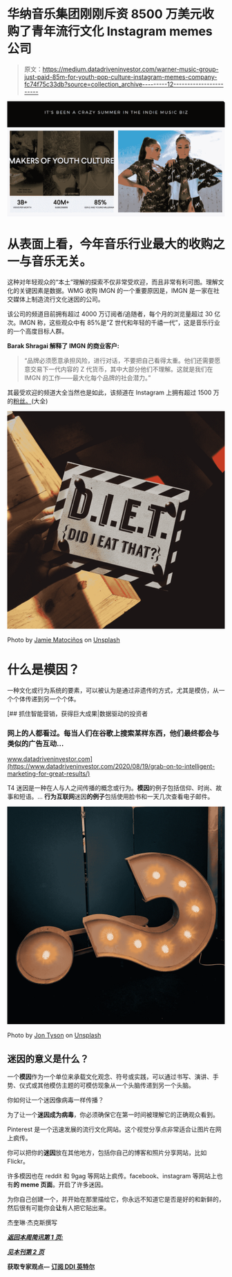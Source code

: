 # 华纳音乐集团刚刚斥资 8500 万美元收购了青年流行文化 Instagram memes 公司

> 原文：<https://medium.datadriveninvestor.com/warner-music-group-just-paid-85m-for-youth-pop-culture-instagram-memes-company-fc74f75c33db?source=collection_archive---------12----------------------->

![](img/c1cf5ccd920e477af82fd1249b0d2ab8.png)

# 从表面上看，今年音乐行业最大的收购之一与音乐无关。

这种对年轻观众的“本土”理解的探索不仅非常受欢迎，而且非常有利可图。理解文化的关键因素是数据。WMG 收购 IMGN 的一个重要原因是，IMGN 是一家在社交媒体上制造流行文化迷因的公司。

该公司的频道目前拥有超过 4000 万订阅者/追随者，每个月的浏览量超过 30 亿次。IMGN 称，这些观众中有 85%是“Z 世代和年轻的千禧一代”，这是音乐行业的一个高度目标人群。

**Barak Shragai 解释了 IMGN 的商业客户:**

> “品牌必须愿意承担风险，进行对话，不要把自己看得太重。他们还需要愿意交易下一代内容的 Z 代货币，其中大部分他们不理解。这就是我们在 IMGN 的工作——最大化每个品牌的社会潜力。”

其最受欢迎的频道大全当然也是如此，该频道在 Instagram 上拥有超过 1500 万的[粉丝。](https://www.instagram.com/daquan/?hl=en)(大全)

![](img/2f2fc323b35daf40954e1140b9a7c0f5.png)

Photo by [Jamie Matociños](https://unsplash.com/@jamievalmat?utm_source=medium&utm_medium=referral) on [Unsplash](https://unsplash.com?utm_source=medium&utm_medium=referral)

# 什么是模因？

一种文化或行为系统的要素，可以被认为是通过非遗传的方式，尤其是模仿，从一个个体传递到另一个个体。

[](https://www.datadriveninvestor.com/2020/08/19/grab-on-to-intelligent-marketing-for-great-results/) [## 抓住智能营销，获得巨大成果|数据驱动的投资者

### 网上的人都看过。每当人们在谷歌上搜索某样东西，他们最终都会与类似的广告互动…

www.datadriveninvestor.com](https://www.datadriveninvestor.com/2020/08/19/grab-on-to-intelligent-marketing-for-great-results/) 

T4 迷因是一种在人与人之间传播的概念或行为。**模因**的例子包括信仰、时尚、故事和短语。… **行为互联网**迷因**的例子**包括使用脸书和一天几次查看电子邮件。

![](img/e4c20bb267b238c6f915a435be04cb01.png)

Photo by [Jon Tyson](https://unsplash.com/@jontyson?utm_source=medium&utm_medium=referral) on [Unsplash](https://unsplash.com?utm_source=medium&utm_medium=referral)

## 迷因的意义是什么？

一个**模因**作为一个单位来承载文化观念、符号或实践，可以通过书写、演讲、手势、仪式或其他模仿主题的可模仿现象从一个头脑传递到另一个头脑。

你如何让一个迷因像病毒一样传播？

为了让一个**迷因成为病毒**，你必须确保它在第一时间被理解它的正确观众看到。

Pinterest 是一个迅速发展的流行文化网站。这个视觉分享点非常适合让图片在网上疯传。

你可以把你的**迷因**放在其他地方，包括你自己的博客和照片分享网站，比如 Flickr。

许多模因也在 reddit 和 9gag 等网站上疯传。facebook、instagram 等网站上也有**的 meme 页面**。开启了许多迷因。

为你自己创建一个，并开始在那里描绘它，你永远不知道它是否是好的和新鲜的，然后很有可能你会**让**有人把它贴出来。

杰奎琳·杰克斯撰写

[***返回本周简讯第 1 页:***](/@JacquelineJax/jax-daily-music-news-social-media-influencers-making-5-million-a-year-82ab2cd91094)

[***见本刊第 2 页***](/@JacquelineJax/hipgnosis-songs-fund-next-phase-of-growth-with-hundreds-of-millions-of-dollars-to-spend-8267c9b8b045?sk=72d7fe26447b72085f9b6fa62d256675)

**获取专家观点—** [**订阅 DDI 英特尔**](https://datadriveninvestor.com/ddi-intel)